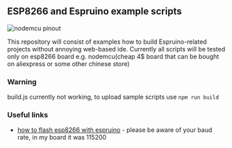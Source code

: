 ## ESP8266 and Espruino example scripts

![nodemcu pinout](https://alexbloggt.com/wp-content/uploads/2015/10/nodemcu_pinout_700.png)

This repository will consist of examples how to build Espruino-related projects
without annoying web-based ide. Currently all scripts will be tested only on esp8266 board
e.g. nodemcu(cheap 4$ board that can be bought on aliexpress or some other chinese store)

### Warning
build.js currently not working, to upload sample scripts use `npm run build`

### Useful links

* [how to flash esp8266 with espruino](http://crufti.com/getting-started-with-espruino-on-esp8266/) - please be aware of your baud rate, in my board it was 115200
